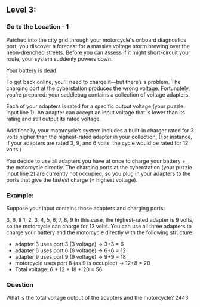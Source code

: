 ## Level 3:
### Go to the Location - 1
Patched into the city grid through your motorcycle's onboard diagnostics port, you discover a forecast for a massive
voltage storm brewing over the neon-drenched streets. Before you can assess if it might short-circuit your route, your
system suddenly powers down.

Your battery is dead.

To get back online, you'll need to charge it—but there’s a problem. The charging port at the cyberstation produces the
wrong voltage. Fortunately, you’re prepared: your saddlebag contains a collection of voltage adapters.

Each of your adapters is rated for a specific output voltage (your puzzle input line 1). An adapter can accept an input
voltage that is lower than its rating and still output its rated voltage.

Additionally, your motorcycle’s system includes a built-in charger rated for 3 volts higher than the highest-rated
adapter in your collection. (For instance, if your adapters are rated 3, 9, and 6 volts, the cycle would be rated for 12
volts.)

You decide to use all adapters you have at once to charge your battery + the motorcycle directly. The charging ports at
the cyberstation (your puzzle input line 2) are currently not occupied, so you plug in your adapters to the ports that
give the fastest charge (= highest voltage).

### Example:
Suppose your input contains those adapters and charging ports:

3, 6, 9
1, 2, 3, 4, 5, 6, 7, 8, 9
In this case, the highest-rated adapter is 9 volts, so the motorcycle can charge for 12 volts. You can use all three
adapters to charge your battery and the motorcycle directly with the following structure:

- adapter 3 uses port 3 (3 voltage) -> 3+3 = 6
- adapter 6 uses port 6 (6 voltage) -> 6+6 = 12
- adapter 9 uses port 9 (9 voltage) -> 9+9 = 18
- motorcycle uses port 8 (as 9 is occupied) -> 12+8 = 20
- Total voltage: 6 + 12 + 18 + 20 = 56

### Question
What is the total voltage output of the adapters and the motorcycle?
2443


